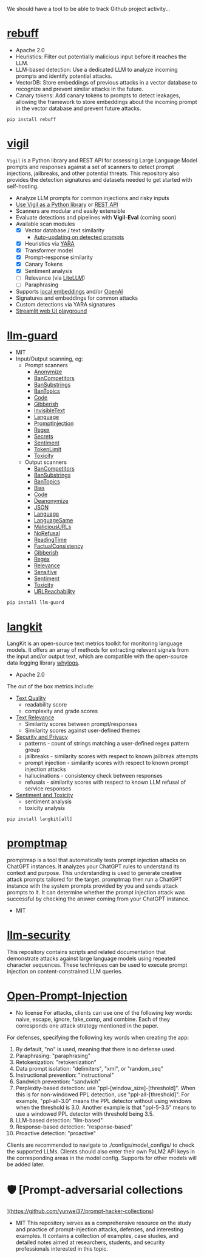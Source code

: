 We should have a tool to be able to track Github project activity...

# [rebuff](https://github.com/protectai/rebuff)
- Apache 2.0
- Heuristics: Filter out potentially malicious input before it reaches the LLM.
- LLM-based detection: Use a dedicated LLM to analyze incoming prompts and identify potential attacks.
- VectorDB: Store embeddings of previous attacks in a vector database to recognize and prevent similar attacks in the future.
- Canary tokens: Add canary tokens to prompts to detect leakages, allowing the framework to store embeddings about the incoming prompt in the vector database and prevent future attacks.

```
pip install rebuff
```
# [vigil](https://github.com/deadbits/vigil-llm)
`Vigil` is a Python library and REST API for assessing Large Language Model prompts and responses against a set of scanners to detect prompt injections, jailbreaks, and other potential threats. This repository also provides the detection signatures and datasets needed to get started with self-hosting.
- Analyze LLM prompts for common injections and risky inputs
- [Use Vigil as a Python library](https://github.com/deadbits/vigil-llm#using-in-python) or [REST API](https://github.com/deadbits/vigil-llm#running-api-server)
- Scanners are modular and easily extensible
- Evaluate detections and pipelines with **Vigil-Eval** (coming soon)
- Available scan modules
    - [x]  Vector database / text similarity
        - [Auto-updating on detected prompts](https://vigil.deadbits.ai/overview/use-vigil/auto-updating-vector-database)
    - [x]  Heuristics via [YARA](https://virustotal.github.io/yara)
    - [x]  Transformer model
    - [x]  Prompt-response similarity
    - [x]  Canary Tokens
    - [x]  Sentiment analysis
    - [ ]  Relevance (via [LiteLLM](https://docs.litellm.ai/docs/))
    - [ ]  Paraphrasing
- Supports [local embeddings](https://www.sbert.net/) and/or [OpenAI](https://platform.openai.com/)
- Signatures and embeddings for common attacks
- Custom detections via YARA signatures
- [Streamlit web UI playground](https://vigil.deadbits.ai/overview/use-vigil/web-server/web-ui-playground)
# [llm-guard](https://github.com/protectai/llm-guard)
- MIT
- Input/Output scanning, eg:
	- Prompt scanners
		- [Anonymize](https://llm-guard.com/input_scanners/anonymize/)
		- [BanCompetitors](https://llm-guard.com/input_scanners/ban_competitors/)
		- [BanSubstrings](https://llm-guard.com/input_scanners/ban_substrings/)
		- [BanTopics](https://llm-guard.com/input_scanners/ban_topics/)
		- [Code](https://llm-guard.com/input_scanners/code/)
		- [Gibberish](https://llm-guard.com/input_scanners/gibberish/)
		- [InvisibleText](https://llm-guard.com/input_scanners/invisible_text/)
		- [Language](https://llm-guard.com/input_scanners/language/)
		- [PromptInjection](https://llm-guard.com/input_scanners/prompt_injection/)
		- [Regex](https://llm-guard.com/input_scanners/regex/)
		- [Secrets](https://llm-guard.com/input_scanners/secrets/)
		- [Sentiment](https://llm-guard.com/input_scanners/sentiment/)
		- [TokenLimit](https://llm-guard.com/input_scanners/token_limit/)
		- [Toxicity](https://llm-guard.com/input_scanners/toxicity/)
	- Output scanners
		- [BanCompetitors](https://llm-guard.com/output_scanners/ban_competitors/)
		- [BanSubstrings](https://llm-guard.com/output_scanners/ban_substrings/)
		- [BanTopics](https://llm-guard.com/output_scanners/ban_topics/)
		- [Bias](https://llm-guard.com/output_scanners/bias/)
		- [Code](https://llm-guard.com/output_scanners/code/)
		- [Deanonymize](https://llm-guard.com/output_scanners/deanonymize/)
		- [JSON](https://llm-guard.com/output_scanners/json/)
		- [Language](https://llm-guard.com/output_scanners/language/)
		- [LanguageSame](https://llm-guard.com/output_scanners/language_same/)
		- [MaliciousURLs](https://llm-guard.com/output_scanners/malicious_urls/)
		- [NoRefusal](https://llm-guard.com/output_scanners/no_refusal/)
		- [ReadingTime](https://llm-guard.com/output_scanners/reading_time/)
		- [FactualConsistency](https://llm-guard.com/output_scanners/factual_consistency/)
		- [Gibberish](https://llm-guard.com/output_scanners/gibberish/)
		- [Regex](https://llm-guard.com/output_scanners/regex/)
		- [Relevance](https://llm-guard.com/output_scanners/relevance/)
		- [Sensitive](https://llm-guard.com/output_scanners/sensitive/)
		- [Sentiment](https://llm-guard.com/output_scanners/sentiment/)
		- [Toxicity](https://llm-guard.com/output_scanners/toxicity/)
		- [URLReachability](https://llm-guard.com/output_scanners/url_reachability/)

```
pip install llm-guard
```

# [langkit](https://github.com/whylabs/langkit)

LangKit is an open-source text metrics toolkit for monitoring language models. It offers an array of methods for extracting relevant signals from the input and/or output text, which are compatible with the open-source data logging library [whylogs](https://whylogs.readthedocs.io/en/latest).
- Apache 2.0

The out of the box metrics include:
- [Text Quality](https://github.com/whylabs/langkit/blob/main/langkit/docs/features/quality.md)
    - readability score
    - complexity and grade scores
- [Text Relevance](https://github.com/whylabs/langkit/blob/main/langkit/docs/features/relevance.md)
    - Similarity scores between prompt/responses
    - Similarity scores against user-defined themes
- [Security and Privacy](https://github.com/whylabs/langkit/blob/main/langkit/docs/features/security.md)
    - patterns - count of strings matching a user-defined regex pattern group
    - jailbreaks - similarity scores with respect to known jailbreak attempts
    - prompt injection - similarity scores with respect to known prompt injection attacks
    - hallucinations - consistency check between responses
    - refusals - similarity scores with respect to known LLM refusal of service responses
- [Sentiment and Toxicity](https://github.com/whylabs/langkit/blob/main/langkit/docs/features/sentiment.md)
    - sentiment analysis
    - toxicity analysis

```
pip install langkit[all]
```
# [promptmap](https://github.com/utkusen/promptmap)
promptmap is a tool that automatically tests prompt injection attacks on ChatGPT instances. It analyzes your ChatGPT rules to understand its context and purpose. This understanding is used to generate creative attack prompts tailored for the target. promptmap then run a ChatGPT instance with the system prompts provided by you and sends attack prompts to it. It can determine whether the prompt injection attack was successful by checking the answer coming from your ChatGPT instance.
- MIT
# [llm-security](https://github.com/dropbox/llm-security)
This repository contains scripts and related documentation that demonstrate attacks against large language models using repeated character sequences. These techniques can be used to execute prompt injection on content-constrained LLM queries.
# **[Open-Prompt-Injection](https://github.com/liu00222/Open-Prompt-Injection)**
- No license
For attacks, clients can use one of the following key words: naive, escape, ignore, fake_comp, and combine. Each of they corresponds one attack strategy mentioned in the paper.

For defenses, specifying the following key words when creating the app:

1. By default, "no" is used, meaning that there is no defense used.
2. Paraphrasing: "paraphrasing"
3. Retokenization: "retokenization"
4. Data prompt isolation: "delimiters", "xml", or "random_seq"
5. Instructional prevention: "instructional"
6. Sandwich prevention: "sandwich"
7. Perplexity-based detection: use "ppl-\[window_size\]-\[threshold\]". When this is for non-windowed PPL detection, use "ppl-all-\[threshold\]". For example, "ppl-all-3.0" means the PPL detector without using windows when the threshold is 3.0. Another example is that "ppl-5-3.5" means to use a windowed PPL detector with threshold being 3.5.
8. LLM-based detection: "llm-based"
9. Response-based detection: "response-based"
10. Proactive detection: "proactive"

Clients are recommended to navigate to ./configs/model_configs/ to check the supported LLMs. Clients should also enter their own PaLM2 API keys in the corresponding areas in the model config. Supports for other models will be added later.
# 🛡️ [Prompt-adversarial collections
](https://github.com/yunwei37/prompt-hacker-collections)
- MIT
This repository serves as a comprehensive resource on the study and practice of prompt-injection attacks, defenses, and interesting examples. It contains a collection of examples, case studies, and detailed notes aimed at researchers, students, and security professionals interested in this topic.